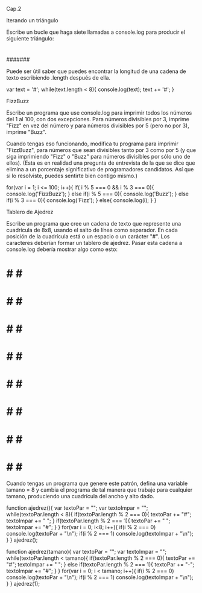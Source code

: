 Cap.2


Iterando un triángulo

Escribe un bucle que haga siete llamadas a console.log para producir el siguiente triángulo:

#
##
###
####
#####
######
#######

Puede ser útil saber que puedes encontrar la longitud de una cadena de texto escribiendo .length después de ella.

var text = '#';
while(text.length < 8){
  console.log(text);
  text += '#';
}


FizzBuzz

Escribe un programa que use console.log para imprimir todos los números del 1 al 100, con dos excepciones. 
Para números divisibles por 3, imprime "Fizz" en vez del número y para números divisibles por 5 (pero no por 3), imprime "Buzz".

Cuando tengas eso funcionando, modifica tu programa para imprimir "FizzBuzz", para números que sean divisibles 
tanto por 3 como por 5 (y que siga imprimiendo "Fizz" o "Buzz" para números divisibles por sólo uno de ellos).
(Esta es en realidad una pregunta de entrevista de la que se dice que elimina a un porcentaje significativo de programadores candidatos. 
Así que si lo resolviste, puedes sentirte bien contigo mismo.)

for(var i = 1; i <= 100; i++){
  if( i % 5 === 0 && i % 3 === 0){
      console.log('FizzBuzz');
  }
  else if(i % 5 === 0){
      console.log('Buzz');
  }
  else if(i % 3 === 0){
    console.log('Fizz');
  }
  else{
    console.log(i);
  }
}


Tablero de Ajedrez

Escribe un programa que cree un cadena de texto que represente una cuadrícula de 8x8, usando el salto de línea como separador. 
En cada posición de la cuadrícula está o un espacio o un carácter "#". Los caracteres deberían formar un tablero de ajedrez. 
Pasar esta cadena a console.log debería mostrar algo como esto: 

 # # # #
# # # #
 # # # #
# # # #
 # # # #
# # # #
 # # # #
# # # #

Cuando tengas un programa que genere este patrón, defina una variable tamano = 8 y cambia el programa de tal manera que trabaje 
para cualquier tamano, produciendo una cuadrícula del ancho y alto dado. 

function ajedrez(){
  var textoPar = "";
  var textoImpar = "";
  while(textoPar.length < 8){
    if(textoPar.length % 2 === 0){
      textoPar += "#";
      textoImpar += " ";
    } 
     if(textoPar.length % 2 === 1){
      textoPar += " ";
      textoImpar += "#";
    } 
  }
  for(var i = 0; i<8; i++){
    if(i % 2 === 0) console.log(textoPar + "\n");
    if(i % 2 === 1) console.log(textoImpar + "\n");
  }
}
ajedrez();


function ajedrez(tamano){
  var textoPar = "";
  var textoImpar = "";
  while(textoPar.length < tamano){
    if(textoPar.length % 2 === 0){
      textoPar += "#";
      textoImpar += " ";
    } 
    else if(textoPar.length % 2 === 1){
      textoPar += "-";
      textoImpar += "#";
    } 
  }
  for(var i = 0; i < tamano; i++){
    if(i % 2 === 0) console.log(textoPar + "\n");
    if(i % 2 === 1) console.log(textoImpar + "\n");
  }
}
ajedrez(1);

